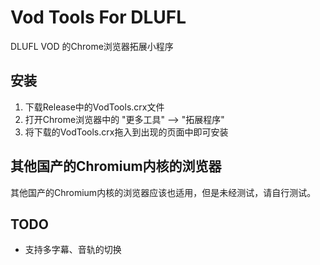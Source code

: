 # Vod Tools For DLUFL

DLUFL VOD 的Chrome浏览器拓展小程序

## 安装

1. 下载Release中的VodTools.crx文件
2. 打开Chrome浏览器中的 "更多工具" --> "拓展程序"
3. 将下载的VodTools.crx拖入到出现的页面中即可安装

## 其他国产的Chromium内核的浏览器

其他国产的Chromium内核的浏览器应该也适用，但是未经测试，请自行测试。

## TODO

- 支持多字幕、音轨的切换